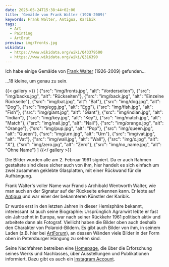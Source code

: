 ```yaml
---
date: 2025-05-24T15:38:44+02:00
title: 'Gemälde von Frank Walter (1926-2009)'
keywords: Frank Walter, Antigua, Karibik
tags:
  - Art
  - Painting
  - ArtBrut
preview: img/fronts.jpg
wikidata:
  - https://www.wikidata.org/wiki/Q43379500
  - https://www.wikidata.org/wiki/Q316390
---
```


Ich habe einige Gemälde von [Frank Walter](https://de.wikipedia.org/wiki/Frank_Walter) (1926-2009) gefunden...
<!--more-->

...18 kleine, um genau zu sein.

{{< gallery >}}
[
  {"src": "img/fronts.jpg", "alt": "Vorderseiten"},
  {"src": "img/backs.jpg", "alt": "Rückseiten"},
  {"src": "img/back.jpg", "alt": "Einzelne Rückseite"},
  {"src": "img/bat.jpg", "alt": "Bat"},
  {"src": "img/dog.jpg", "alt": "Dog"},
  {"src": "img/egg.jpg", "alt": "Egg"},
  {"src": "img/fish.jpg", "alt": "Fish"},
  {"src": "img/giant.jpg", "alt": "Giant"},
  {"src": "img/indian.jpg", "alt": "Indian"},
  {"src": "img/key.jpg", "alt": "Key"},
  {"src": "img/match.jpg", "alt": "Match"},
  {"src": "img/nail.jpg", "alt": "Nail"},
  {"src": "img/orange.jpg", "alt": "Orange"},
  {"src": "img/pup.jpg", "alt": "Pop"},
  {"src": "img/queen.jpg", "alt": "Queen"},
  {"src": "img/urn.jpg", "alt": "Urn"},
  {"src": "img/vat.jpg", "alt": "Vat"},
  {"src": "img/wall.jpg", "alt": "Wall"},
  {"src": "img/x.jpg", "alt": "X"},
  {"src": "img/zero.jpg", "alt": "Zero"},
  {"src": "img/no_name.jpg", "alt": "Ohne Name"}
]
{{</ gallery >}}

Die Bilder wurden alle am 2. Februar 1991 signiert. Da er auch Rahmen gestaltete sind diese sicher auch von ihm, hier handelt es sich einfach um zwei zusammen geklebte Glasplatten, mit einer Rückwand für die Aufhängung.

Frank Walter's voller Name war Francis Archibald Wentworth Walter, wie man auch an der Signatur auf der Rückseite erkennen kann. Er lebte auf [Antigua](https://de.wikipedia.org/wiki/Antigua_(Kleine_Antillen)) und war einer der bekannteren Künstler der Karibik.

Er wurde erst in den letzten Jahren in dieser Hemisphäre bekannt, interessant ist auch seine Biographie: Ursprünglich Agrarwirt lebte er fast ein Jahrzehnt in Europa, war nach seiner Rückkehr 1961 politisch aktiv und arbeitete dann als Fotograf. Viellicht haben die Bilder oben auch deshalb den Charakter von Polaroid-Bildern.
Es gibt auch Bilder von ihm, in seinem Laden (z.B. hier bei [ArtForum](https://artguide.artforum.com/artguide/david-zwirner-hong-kong-16041/frank-walter-pastorale-221418)), an dessen Wänden viele Bilder in der Form oben in Petersburger Hängung zu sehen sind.

Seine Nachfahren betreiben eine [Homepage](https://www.frankwalter.org/), die über die Erforschung seines Werks und Nachlasses, über Ausstellungen und Publikationen informiert. Dazu gibt es auch ein [Instagram Account](https://www.instagram.com/frankwalterantigua/).

